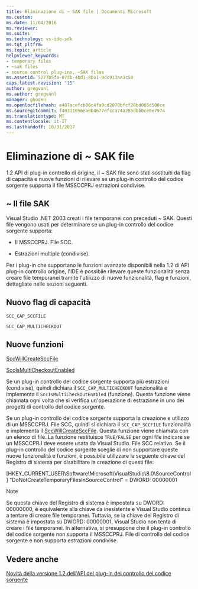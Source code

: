 ```yaml
---
title: Eliminazione di ~ SAK file | Documenti Microsoft
ms.custom: 
ms.date: 11/04/2016
ms.reviewer: 
ms.suite: 
ms.technology: vs-ide-sdk
ms.tgt_pltfrm: 
ms.topic: article
helpviewer_keywords:
- temporary files
- ~sak files
- source control plug-ins, ~SAK files
ms.assetid: 5277b5fa-073b-4bd1-8ba1-9dc913aa3c50
caps.latest.revision: "15"
author: gregvanl
ms.author: gregvanl
manager: ghogen
ms.openlocfilehash: e487acefcb06c4fa0cd2070bfcf20bd065d500ce
ms.sourcegitcommit: f40311056ea0b4677efcca74a285dbb0ce0e7974
ms.translationtype: MT
ms.contentlocale: it-IT
ms.lasthandoff: 10/31/2017
---
```

# <a name="elimination-of-sak-files"></a>Eliminazione di ~ SAK file
1.2 API di plug-in controllo di origine, il ~ SAK file sono stati sostituiti da flag di capacità e nuove funzioni di rilevare se un plug-in controllo del codice sorgente supporta il file MSSCCPRJ estrazioni condivise.  
  
## <a name="sak-files"></a>~ Il file SAK  
 Visual Studio .NET 2003 creati i file temporanei con preceduti ~ SAK. Questi file vengono usati per determinare se un plug-in controllo del codice sorgente supporta:  
  
-   Il MSSCCPRJ. File SCC.  
  
-   Estrazioni multiple (condivise).  
  
 Per i plug-in che supportano le funzioni avanzate disponibili nella 1.2 di API plug-in controllo origine, l'IDE è possibile rilevare queste funzionalità senza creare file temporanei tramite l'utilizzo di nuove funzionalità, flag e funzioni, dettagliate nelle sezioni seguenti.  
  
## <a name="new-capability-flags"></a>Nuovo flag di capacità  
 `SCC_CAP_SCCFILE`  
  
 `SCC_CAP_MULTICHECKOUT`  
  
## <a name="new-functions"></a>Nuove funzioni  
 [SccWillCreateSccFile](../../extensibility/sccwillcreatesccfile-function.md)  
  
 [SccIsMultiCheckoutEnabled](../../extensibility/sccismulticheckoutenabled-function.md)  
  
 Se un plug-in controllo del codice sorgente supporta più estrazioni (condivise), quindi dichiara il `SCC_CAP_MULTICHECKOUT` funzionalità e implementa il `SccIsMultiCheckOutEnabled` (funzione). Questa funzione viene chiamata ogni volta che si verifica un'operazione di estrazione in uno dei progetti di controllo del codice sorgente.  
  
 Se un plug-in controllo del codice sorgente supporta la creazione e utilizzo di un MSSCCPRJ. File SCC, quindi si dichiara il `SCC_CAP_SCCFILE` funzionalità e implementa il [SccWillCreateSccFile](../../extensibility/sccwillcreatesccfile-function.md). Questa funzione viene chiamata con un elenco di file. La funzione restituisce `TRUE/FALSE` per ogni file indicare se un MSSCCPRJ deve essere usata da Visual Studio. File SCC relativo. Se il plug-in controllo del codice sorgente sceglie di non supportare queste nuove funzionalità e funzioni, è possibile utilizzare la seguente chiave del Registro di sistema per disabilitare la creazione di questi file:  
  
 [HKEY_CURRENT_USER\Software\Microsoft\VisualStudio\8.0\SourceControl] "DoNotCreateTemporaryFilesInSourceControl" = DWORD: 00000001  
  
> [!NOTE]
>  Se questa chiave del Registro di sistema è impostata su DWORD: 00000000, è equivalente alla chiave da inesistente e Visual Studio continua a tentare di creare file temporanei. Tuttavia, se la chiave del Registro di sistema è impostata su DWORD: 00000001, Visual Studio non tenta di creare i file temporanei. In alternativa, si presuppone che il plug-in controllo del codice sorgente non supporta il MSSCCPRJ. File di controllo del codice sorgente e non supporta estrazioni condivise.  
  
## <a name="see-also"></a>Vedere anche  
 [Novità della versione 1.2 dell'API del plug-in del controllo del codice sorgente](../../extensibility/internals/what-s-new-in-the-source-control-plug-in-api-version-1-2.md)